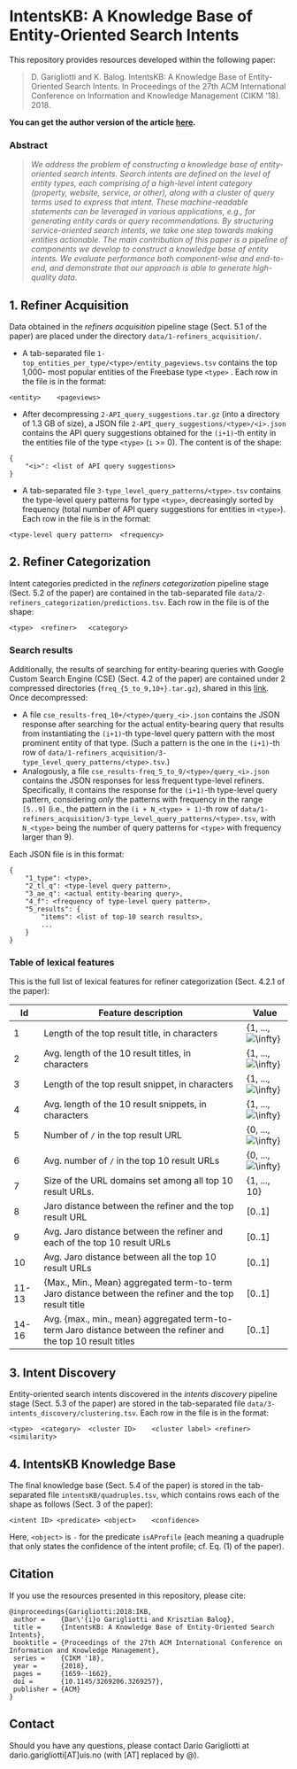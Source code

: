 # IntentsKB: A Knowledge Base of Entity-Oriented Search Intents

This repository provides resources developed within the following paper:

> D. Garigliotti and K. Balog. IntentsKB: A Knowledge Base of Entity-Oriented Search Intents. In Proceedings of the 27th ACM International Conference on Information and Knowledge Management (CIKM '18). 2018.

**You can get the author version of the article [here](https://arxiv.org/abs/1809.00345).**

### Abstract

> *We address the problem of constructing a knowledge base of entity-oriented search intents. Search intents are defined on the level of entity types, each comprising of a high-level intent category (property, website, service, or other), along with a cluster of query terms used to express that intent. These machine-readable statements can be leveraged in various applications, e.g., for generating entity cards or query recommendations. By structuring service-oriented search intents, we take one step towards making entities actionable. The main contribution of this paper is a pipeline of components we develop to construct a knowledge base of entity intents. We evaluate performance both component-wise and end-to-end, and demonstrate that our approach is able to generate high-quality data.* 


## 1. Refiner Acquisition

Data obtained in the *refiners acquisition* pipeline stage (Sect. 5.1 of the paper) are placed under the directory `data/1-refiners_acquisition/`. 

 - A tab-separated file `1-top_entities_per_type/<type>/entity_pageviews.tsv` contains the top 1,000- most popular entities of the Freebase type `<type>` . Each row in the file is in the format:

```
<entity>	<pageviews>
```

 - After decompressing `2-API_query_suggestions.tar.gz` (into a directory of 1.3 GB of size), a JSON file `2-API_query_suggestions/<type>/<i>.json` contains the API query suggestions obtained for the `(i+1)`-th entity in the entities file of the type `<type>` (`i` >= 0). The content is of the shape:

```
{
    "<i>": <list of API query suggestions>
}
```

 - A tab-separated file `3-type_level_query_patterns/<type>.tsv` contains the type-level query patterns for type `<type>`, decreasingly sorted by frequency (total number of API query suggestions for entities in `<type>`). Each row in the file is in the format:

```
<type-level query pattern>	<frequency>
```


## 2. Refiner Categorization

Intent categories predicted in the *refiners categorization* pipeline stage (Sect. 5.2 of the paper) are contained in the tab-separated file `data/2-refiners_categorization/predictions.tsv`. Each row in the file is of the shape: 

```
<type>	<refiner>	<category>
```

### Search results

Additionally, the results of searching for entity-bearing queries with Google Custom Search Engine (CSE) (Sect. 4.2 of the paper) are contained under 2 compressed directories (`freq_{5_to_9,10+}.tar.gz`), shared in this [link](http://bit.ly/cikm2018-intentsKB-search_results). Once decompressed:

  - A file `cse_results-freq_10+/<type>/query_<i>.json` contains the JSON response after searching for the actual entity-bearing query that results from instantiating the `(i+1)`-th type-level query pattern with the most prominent entity of that type. (Such a pattern is the one in the `(i+1)`-th row of `data/1-refiners_acquisition/3-type_level_query_patterns/<type>.tsv`.)
  - Analogously, a file `cse_results-freq_5_to_9/<type>/query_<i>.json` contains the JSON responses for less frequent type-level refiners. Specifically, it contains the response for the `(i+1)`-th type-level query pattern, considering *only* the patterns with frequency in the range `[5..9]` (i.e., the pattern in the `(i + N_<type> + 1)`-th row of `data/1-refiners_acquisition/3-type_level_query_patterns/<type>.tsv`, with `N_<type>` being the number of query patterns for `<type>` with frequency larger than 9).

Each JSON file is in this format:

```
{
    "1_type": <type>,
    "2_tl_q": <type-level query pattern>,
    "3_ae_q": <actual entity-bearing query>,
    "4_f": <frequency of type-level query pattern>,
    "5_results": {
        "items": <list of top-10 search results>,
        ...
    }
}
```

### Table of lexical features

This is the full list of lexical features for refiner categorization (Sect. 4.2.1 of the paper):

| Id | Feature description | Value |
| --- | --- | --- |
| 1 | Length of the top result title, in characters | {1, ..., <img src="https://latex.codecogs.com/gif.latex?\infty" title="\infty" />} |
| 2 | Avg. length of the 10 result titles, in characters | {1, ..., <img src="https://latex.codecogs.com/gif.latex?\infty" title="\infty" />} |
| 3 | Length of the top result snippet, in characters | {1, ..., <img src="https://latex.codecogs.com/gif.latex?\infty" title="\infty" />} |
| 4 | Avg. length of the 10 result snippets, in characters | {1, ..., <img src="https://latex.codecogs.com/gif.latex?\infty" title="\infty" />} |
| 5 | Number of `/` in the top result URL | {0, ..., <img src="https://latex.codecogs.com/gif.latex?\infty" title="\infty" />} |
| 6 | Avg. number of `/` in the top 10 result URLs | {0, ..., <img src="https://latex.codecogs.com/gif.latex?\infty" title="\infty" />} |
| 7 | Size of the URL domains set among all top 10 result URLs. | {1, ..., 10} |
| 8 | Jaro distance between the refiner and the top result URL | [0..1] |
| 9 | Avg. Jaro distance between the refiner and each of the top 10 result URLs | [0..1] |
| 10 | Avg. Jaro distance between all the top 10 result URLs | [0..1] |
| 11-13 | {Max., Min., Mean} aggregated term-to-term Jaro distance between the refiner and the top result title | [0..1] |
| 14-16 | Avg. {max., min., mean} aggregated term-to-term Jaro distance between the refiner and the top 10 result titles | [0..1] |


## 3. Intent Discovery

Entity-oriented search intents discovered in the *intents discovery* pipeline stage (Sect. 5.3 of the paper) are stored in the tab-separated file `data/3-intents_discovery/clustering.tsv`. Each row in the file is in the format: 

```
<type>	<category>	<cluster ID>	<cluster label>	<refiner>	<similarity>
```


## 4. IntentsKB Knowledge Base


The final knowledge base (Sect. 5.4 of the paper) is stored in the tab-separated file `intentsKB/quadruples.tsv`, which contains rows each of the shape as follows (Sect. 3 of the paper):

```
<intent ID>	<predicate>	<object>	<confidence>
```

Here, `<object>` is `-` for the predicate `isAProfile` (each meaning a quadruple that only states the confidence of the intent profile; cf. Eq. (1) of the paper).


## Citation

If you use the resources presented in this repository, please cite:

```
@inproceedings{Garigliotti:2018:IKB,
 author =    {Dar\'{i}o Garigliotti and Krisztian Balog},
 title =     {IntentsKB: A Knowledge Base of Entity-Oriented Search Intents},
 booktitle = {Proceedings of the 27th ACM International Conference on Information and Knowledge Management},
 series =    {CIKM '18},
 year =      {2018},
 pages =     {1659--1662},
 doi =       {10.1145/3269206.3269257},
 publisher = {ACM}
}
```


## Contact

Should you have any questions, please contact Darío Garigliotti at dario.garigliotti[AT]uis.no (with [AT] replaced by @).
